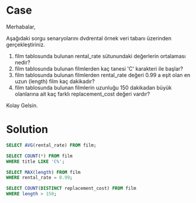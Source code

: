 # Case

Merhabalar,

Aşağıdaki sorgu senaryolarını dvdrental örnek veri tabanı üzerinden gerçekleştiriniz.

1. film tablosunda bulunan rental_rate sütunundaki değerlerin ortalaması nedir?
2. film tablosunda bulunan filmlerden kaç tanesi 'C' karakteri ile başlar?
3. film tablosunda bulunan filmlerden rental_rate değeri 0.99 a eşit olan en uzun (length) film kaç dakikadır?
4. film tablosunda bulunan filmlerin uzunluğu 150 dakikadan büyük olanlarına ait kaç farklı replacement_cost değeri vardır?

Kolay Gelsin.

# Solution

```sql
SELECT AVG(rental_rate) FROM film;
```

```sql
SELECT COUNT(*) FROM film
WHERE title LIKE 'C%';
```

```sql
SELECT MAX(length) FROM film
WHERE rental_rate = 0.99;
```

```sql
SELECT COUNT(DISTINCT replacement_cost) FROM film
WHERE length > 150;
```
